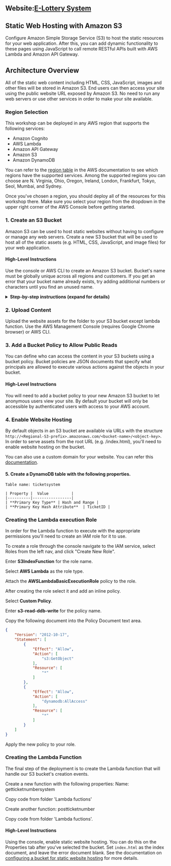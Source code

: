 ## Website:[E-Lottery System](http://lottery-snehal-jadhav.s3-website-us-east-1.amazonaws.com/) 

## Static Web Hosting with Amazon S3

Configure Amazon Simple Storage Service (S3) to host the static resources for your web application. After this, you can add dynamic functionality to these pages using JavaScript to call remote RESTful APIs built with AWS Lambda and Amazon API Gateway.


## Architecture Overview

 All of the static web content including HTML, CSS, JavaScript, images and other files will be stored in Amazon S3. End users can then access your site using the public website URL exposed by Amazon S3. No need to run any web servers or use other services in order to make your site available.

### Region Selection

This workshop can be deployed in any AWS region that supports the following services:

- Amazon Cognito
- AWS Lambda
- Amazon API Gateway
- Amazon S3
- Amazon DynamoDB

You can refer to the [region table](https://aws.amazon.com/about-aws/global-infrastructure/regional-product-services/) in the AWS documentation to see which regions have the supported services. Among the supported regions you can choose are N. Virginia, Ohio, Oregon, Ireland, London, Frankfurt, Tokyo, Seol, Mumbai, and Sydney.

Once you've chosen a region, you should deploy all of the resources for this workshop there. Make sure you select your region from the dropdown in the upper right corner of the AWS Console before getting started.

### 1. Create an S3 Bucket

Amazon S3 can be used to host static websites without having to configure or manage any web servers. Create a new S3 bucket that will be used to host all of the static assets (e.g. HTML, CSS, JavaScript, and image files) for your web application.

#### High-Level Instructions

Use the console or AWS CLI to create an Amazon S3 bucket. Bucket's name must be globally unique across all regions and customers. If you get an error that your bucket name already exists, try adding additional numbers or characters until you find an unused name.

<details>
<summary><strong>Step-by-step instructions (expand for details)</strong></summary><p>

1. In the AWS Management Console choose **Services** then select **S3** under Storage.

1. Choose **+Create Bucket**

1. Provide a globally unique name for your bucket such as `lottery-firstname-lastname`.

1. Select the Region you've chosen to use for this workshop from the dropdown.

</p></details>

### 2. Upload Content

Upload the website assets for the folder to your S3 bucket except lambda function. Use the AWS Management Console (requires Google Chrome browser) or AWS CLI.

### 3. Add a Bucket Policy to Allow Public Reads

You can define who can access the content in your S3 buckets using a bucket policy. Bucket policies are JSON documents that specify what principals are allowed to execute various actions against the objects in your bucket.

#### High-Level Instructions

You will need to add a bucket policy to your new Amazon S3 bucket to let anonymous users view your site. By default your bucket will only be accessible by authenticated users with access to your AWS account.

### 4. Enable Website Hosting

By default objects in an S3 bucket are available via URLs with the structure `http://<Regional-S3-prefix>.amazonaws.com/<bucket-name>/<object-key>`. In order to serve assets from the root URL (e.g. /index.html), you'll need to enable website hosting on the bucket.

You can also use a custom domain for your website. You can refer this [documentation](http://docs.aws.amazon.com/AmazonS3/latest/dev/website-hosting-custom-domain-walkthrough.html).

#### 5. Create a DynamoDB table with the following properties.

	Table name: ticketsystem

	| Property |  Value          |
	|----------|-----------------|
	| **Primary Key Type** | Hash and Range |
	| **Primary Key Hash Attribute**  | TicketID |


### Creating the Lambda execution Role

In order for the Lambda function to execute with the appropriate permissions you'll need to create an IAM role for it to use.

To create a role through the console navigate to the IAM service, select Roles from the left nav, and click "Create New Role".

Enter **S3IndexFunction** for the role name.

Select **AWS Lambda** as the role type.

Attach the **AWSLambdaBasicExecutionRole** policy to the role.

After creating the role select it and add an inline policy.

Select **Custom Policy**.

Enter **s3-read-ddb-write** for the policy name.

Copy the following document into the Policy Document text area.

```JSON
{
    "Version": "2012-10-17",
    "Statement": [
        {
            "Effect": "Allow",
            "Action": [
                "s3:GetObject"
            ],
            "Resource": [
                "*"
            ]
        },
        {
            "Effect": "Allow",
            "Action": [
                "dynamodb:AllAccess"
            ],
            "Resource": [
                "*"
            ]
        }
    ]
}
```

Apply the new policy to your role.

### Creating the Lambda Function

The final step of the deployment is to create the Lambda function that will handle our S3 bucket's creation events.

Create a new function with the following properties:
Name: getticketnumbersystem

Copy code from folder 'Lambda fuctions'

Create another function: postticketnumber

Copy code from folder 'Lambda fuctions'.
	

#### High-Level Instructions

Using the console, enable static website hosting. You can do this on the Properties tab after you've selected the bucket. Set `index.html` as the index document, and leave the error document blank. See the documentation on [configuring a bucket for static website hosting](https://docs.aws.amazon.com/AmazonS3/latest/dev/HowDoIWebsiteConfiguration.html) for more details.
